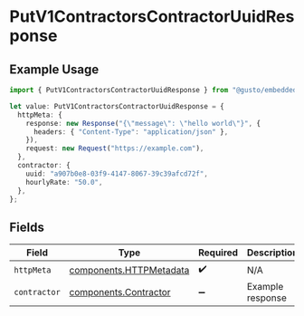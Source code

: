 # PutV1ContractorsContractorUuidResponse

## Example Usage

```typescript
import { PutV1ContractorsContractorUuidResponse } from "@gusto/embedded-api/models/operations/putv1contractorscontractoruuid.js";

let value: PutV1ContractorsContractorUuidResponse = {
  httpMeta: {
    response: new Response("{\"message\": \"hello world\"}", {
      headers: { "Content-Type": "application/json" },
    }),
    request: new Request("https://example.com"),
  },
  contractor: {
    uuid: "a907b0e8-03f9-4147-8067-39c39afcd72f",
    hourlyRate: "50.0",
  },
};
```

## Fields

| Field                                                              | Type                                                               | Required                                                           | Description                                                        |
| ------------------------------------------------------------------ | ------------------------------------------------------------------ | ------------------------------------------------------------------ | ------------------------------------------------------------------ |
| `httpMeta`                                                         | [components.HTTPMetadata](../../models/components/httpmetadata.md) | :heavy_check_mark:                                                 | N/A                                                                |
| `contractor`                                                       | [components.Contractor](../../models/components/contractor.md)     | :heavy_minus_sign:                                                 | Example response                                                   |